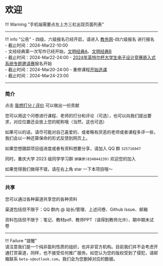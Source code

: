# 欢迎  
!!! Warning "手机端需要点左上方三杠出现页面列表"  

---
!!! info "公告"
    - 四级、六级报名已经开启，请进入 [教务网](https://my.cqu.edu.cn/workspace/home)-四六级报名 进行报名  
        - 截止时间：2024-Mar22-10:00  
    - 文经经典第一次写作已经开始，[文明经典A](/CQU-openlib/杂项/文明经典写作题目/2023届文明经典A下学期第一次写作题目)、[文明经典B](/CQU-openlib/杂项/文明经典写作题目/2023届文明经典B下学期第一次写作题目)  
        - 截止时间：2024-Mar22-24:00
    - [2024年英特尔杯大学生电子设计竞赛嵌入式系统专题邀请赛](https://sxic.cqu.edu.cn/content/news-detail?type=news&params=39e77dc4f7ce496eb3df5b1c15425fd0&menuIds=68,71)报名开始  
        - 截止时间：2024-Mar20-24:00
    - 重修课程[开始选课](http://my.cqu.edu.cn/enroll)  
        - 截止时间：2024-Mar24-23:00

---

### 简介
点击 [我想打分 / 评价](https://www.wjx.cn/vm/PdaMJZ4.aspx#) 可以做出一份贡献

您可以用这个问卷进行课程、老师的打分和评论（可选），也可以向我们提出要求，对应位置还会放上您的昵称哦（当然，这也可选）

如果可以的话，请尽可能对自己喜爱的、或者略有厌恶的老师或者课程多评一些，我们会以一种还算保命的形式反馈到网页上。  

如果您想跟踪项目组进度或者有资料想要分享，请加入 QQ 群 `325716947`  

同时，重庆大学 2023 级同学学习群 `骐骥原(834044239)` 欢迎您的加入  

如果觉得我们做得不错，请在右上角 star 一下本项目哦～

---

### 共享
您可以通过各种渠道共享您的各种资料

渠道包括但不限于：QQ 群内 @ 站长/管理、上述问卷、Github Issue、邮箱

资料包括但不限于：笔记、教材pdf、教师PPT（请得到教师允许）、期中期末试卷

---
!!! Failure "提醒"  
    请注意我们是一个纯非盈利性质的组织，也并非官方机构。目前我们并不会考虑开通打赏渠道，同样，也不接受任何推广服务。如您认为您的版权受到了侵犯，请邮箱联系 `beta-s@outlook.com`，我们会为您删掉对应的数据。  